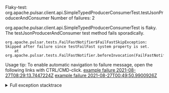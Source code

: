         
Flaky-test: org.apache.pulsar.client.api.SimpleTypedProducerConsumerTest.testJsonProducerAndConsumer
Number of failures: 2

org.apache.pulsar.client.api.SimpleTypedProducerConsumerTest is flaky. The testJsonProducerAndConsumer test method fails sporadically.

```
org.apache.pulsar.tests.FailFastNotifier$FailFastSkipException: Skipped after failure since testFailFast system property is set.
	at org.apache.pulsar.tests.FailFastNotifier.beforeInvocation(FailFastNotifier.java:88)

```

Usage tip: To enable automatic navigation to failure message, open the following links with CTRL/CMD-click.
[example failure 2021-08-27T08:29:13.7447224Z](https://github.com/apache/pulsar/runs/3441181143?check_suite_focus=true#step:9:738)
[example failure 2021-08-27T00:49:50.9900926Z](https://github.com/apache/pulsar/runs/3438608157?check_suite_focus=true#step:9:734)


<details>
<summary>Full exception stacktrace</summary>
<code><pre>
org.apache.pulsar.tests.FailFastNotifier$FailFastSkipException: Skipped after failure since testFailFast system property is set.
	at org.apache.pulsar.tests.FailFastNotifier.beforeInvocation(FailFastNotifier.java:88)

</pre></code>
</details>

